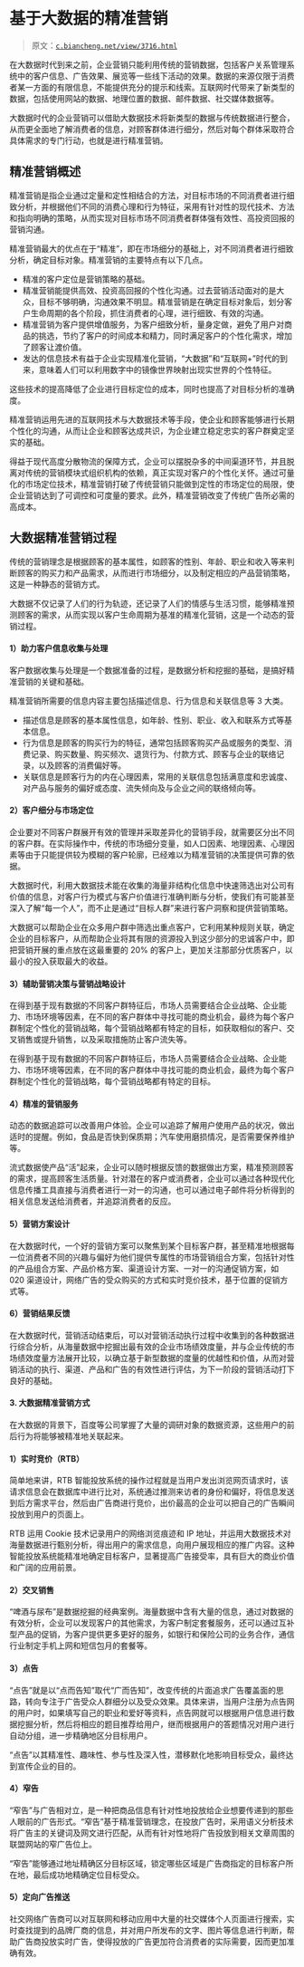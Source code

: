 # 基于大数据的精准营销

> 原文：[`c.biancheng.net/view/3716.html`](http://c.biancheng.net/view/3716.html)

在大数据时代到来之前，企业营销只能利用传统的营销数据，包括客户关系管理系统中的客户信息、广告效果、展览等一些线下活动的效果。数据的来源仅限于消费者某一方面的有限信息，不能提供充分的提示和线索。互联网时代带来了新类型的数据，包括使用网站的数据、地理位置的数据、邮件数据、社交媒体数据等。

大数据时代的企业营销可以借助大数据技术将新类型的数据与传统数据进行整合，从而更全面地了解消费者的信息，对顾客群体进行细分，然后对每个群体采取符合具体需求的专门行动，也就是进行精准营销。

## 精准营销概述

精准营销是指企业通过定量和定性相结合的方法，对目标市场的不同消费者进行细致分析，并根据他们不同的消费心理和行为特征，采用有针对性的现代技术、方法和指向明确的策略，从而实现对目标市场不同消费者群体强有效性、高投资回报的营销沟通。

精准营销最大的优点在于“精准”，即在市场细分的基础上，对不同消费者进行细致分析，确定目标对象。精准营销的主要特点有以下几点。

*   精准的客户定位是营销策略的基础。
*   精准营销能提供高效、投资高回报的个性化沟通。过去营销活动面对的是大众，目标不够明确，沟通效果不明显。精准营销是在确定目标对象后，划分客户生命周期的各个阶段，抓住消费者的心理，进行细致、有效的沟通。
*   精准营销为客户提供增值服务，为客户细致分析，量身定做，避免了用户对商品的挑选，节约了客户的时间成本和精力，同时满足客户的个性化需求，增加了顾客让渡价值。
*   发达的信息技术有益于企业实现精准化营销，“大数据”和“互联网+”时代的到来，意味着人们可以利用数字中的镜像世界映射出现实世界的个性特征。

这些技术的提高降低了企业进行目标定位的成本，同时也提高了对目标分析的准确度。

精准营销运用先进的互联网技术与大数据技术等手段，使企业和顾客能够进行长期个性化的沟通，从而让企业和顾客达成共识，为企业建立稳定忠实的客户群奠定坚实的基础。

得益于现代高度分散物流的保障方式，企业可以摆脱杂多的中间渠道环节，并且脱离对传统的营销模块式组织机构的依赖，真正实现对客户的个性化关怀。通过可量化的市场定位技术，精准营销打破了传统营销只能做到定性的市场定位的局限，使企业营销达到了可调控和可度量的要求。此外，精准营销改变了传统广告所必需的高成本。

## 大数据精准营销过程

传统的营销理念是根据顾客的基本属性，如顾客的性别、年龄、职业和收入等来判断顾客的购买力和产品需求，从而进行市场细分，以及制定相应的产品营销策略，这是一种静态的营销方式。

大数据不仅记录了人们的行为轨迹，还记录了人们的情感与生活习惯，能够精准预测顾客的需求，从而实现以客户生命周期为基准的精准化营销，这是一个动态的营销过程。

#### 1）助力客户信息收集与处理

客户数据收集与处理是一个数据准备的过程，是数据分析和挖掘的基础，是搞好精准营销的关键和基础。

精准营销所需要的信息内容主要包括描述信息、行为信息和关联信息等 3 大类。

*   描述信息是顾客的基本属性信息，如年龄、性别、职业、收入和联系方式等基本信息。
*   行为信息是顾客的购买行为的特征，通常包括顾客购买产品或服务的类型、消费记录、购买数量、购买频次、退货行为、付款方式、顾客与企业的联络记录，以及顾客的消费偏好等。
*   关联信息是顾客行为的内在心理因素，常用的关联信息包括满意度和忠诚度、对产品与服务的偏好或态度、流失倾向及与企业之间的联络倾向等。

#### 2）客户细分与市场定位

企业要对不同客户群展开有效的管理并采取差异化的营销手段，就需要区分出不同的客户群。在实际操作中，传统的市场细分变量，如人口因素、地理因素、心理因素等由于只能提供较为模糊的客户轮廓，已经难以为精准营销的决策提供可靠的依据。

大数据时代，利用大数据技术能在收集的海量非结构化信息中快速筛选出对公司有价值的信息，对客户行为模式与客户价值进行准确判断与分析，使我们有可能甚至深入了解“每一个人”，而不止是通过“目标人群”来进行客户洞察和提供营销策略。

大数据可以帮助企业在众多用户群中筛选出重点客户，它利用某种规则关联，确定企业的目标客户，从而帮助企业将其有限的资源投入到这少部分的忠诚客户中，即把营销开展的重点放在这最重要的 20% 的客户上，更加关注那部分优质客户，以最小的投入获取最大的收益。

#### 3）辅助营销决策与营销战略设计

在得到基于现有数据的不同客户群特征后，市场人员需要结合企业战略、企业能力、市场环境等因素，在不同的客户群体中寻找可能的商业机会，最终为每个客户群制定个性化的营销战略，每个营销战略都有特定的目标，如获取相似的客户、交叉销售或提升销售，以及采取措施防止客户流失等。

在得到基于现有数据的不同客户群特征后，市场人员需要结合企业战略、企业能力、市场环境等因素，在不同的客户群体中寻找可能的商业机会，最终为每个客户群制定个性化的营销战略，每个营销战略都有特定的目标。

#### 4）精准的营销服务

动态的数据追踪可以改善用户体验。企业可以追踪了解用户使用产品的状况，做出适时的提醒。例如，食品是否快到保质期；汽车使用磨损情况，是否需要保养维护等。

流式数据使产品“活”起来，企业可以随时根据反馈的数据做出方案，精准预测顾客的需求，提高顾客生活质量。针对潜在的客户或消费者，企业可以通过各种现代化信息传播工具直接与消费者进行一对一的沟通，也可以通过电子邮件将分析得到的相关信息发送给消费者，并追踪消费者的反应。

#### 5）营销方案设计

在大数据时代，一个好的营销方案可以聚焦到某个目标客户群，甚至精准地根据每一位消费者不同的兴趣与偏好为他们提供专属性的市场营销组合方案，包括针对性的产品组合方案、产品价格方案、渠道设计方案、一对一的沟通促销方案，如 020 渠道设计，网络广告的受众购买的方式和实时竞价技术，基于位置的促销方式等。

#### 6）营销结果反馈

在大数据时代，营销活动结束后，可以对营销活动执行过程中收集到的各种数据进行综合分析，从海量数据中挖掘出最有效的企业市场绩效度量，并与企业传统的市场绩效度量方法展开比较，以确立基于新型数据的度量的优越性和价值，从而对营销活动的执行、渠道、产品和广告的有效性进行评估，为下一阶段的营销活动打下良好的基础。

#### 3\. 大数据精准营销方式

在大数据的背景下，百度等公司掌握了大量的调研对象的数据资源，这些用户的前后行为将能够被精准地关联起来。

#### 1）实时竞价（RTB）

简单地来讲，RTB 智能投放系统的操作过程就是当用户发出浏览网页请求时，该请求信息会在数据库中进行比对，系统通过推测来访者的身份和偏好，将信息发送到后方需求平台，然后由广告商进行竞价，出价最高的企业可以把自己的广告瞬间投放到用户的页面上。

RTB 运用 Cookie 技术记录用户的网络浏览痕迹和 IP 地址，并运用大数据技术对海量数据进行甄别分析，得出用户的需求信息，向用户展现相应的推广内容。这种智能投放系统能精准地确定目标客户，显著提高广告接受率，具有巨大的商业价值和广阔的应用前景。

#### 2）交叉销售

“啤酒与尿布”是数据挖掘的经典案例。海量数据中含有大量的信息，通过对数据的有效分析，企业可以发现客户的其他需求，为客户制定套餐服务，还可以通过互补型产品的促销，为客户提供更多更好的服务，如银行和保险公司的业务合作，通信行业制定手机上网和短信包月的套餐等。

#### 3）点告

“点告”就是以“点而告知”取代“广而告知”，改变传统的片面追求广告覆盖面的思路，转向专注于广告受众人群细分以及受众效果。具体来讲，当用户注册为点告网的用户时，如果填写自己的职业和爱好等资料，点告网就可以根据用户信息进行数据挖掘分析，然后将相应的题目推荐给用户，继而根据用户的答题情况对用户进行自动分组，进一步精确地区分目标用户。

“点告”以其精准性、趣味性、参与性及深入性，潜移默化地影响目标受众，最终达到宣传企业的目的。

#### 4）窄告

“窄告”与广告相对立，是一种把商品信息有针对性地投放给企业想要传递到的那些人眼前的广告形式。“窄告”基于精准营销理念，在投放广告时，采用语义分析技术将广告主的关键词及网文进行匹配，从而有针对性地将广告投放到相关文章周围的联盟网站的窄广告位上。

“窄告”能够通过地址精确区分目标区域，锁定哪些区域是广告商指定的目标客户所在地，最后成功地精确定位目标受众。

#### 5）定向广告推送

社交网络广告商可以对互联网和移动应用中大量的社交媒体个人页面进行搜索，实时查找提到的品牌厂商的信息，并对用户所发布的文字、图片等信息进行判断，帮助广告商投放实时广告，使得投放的广告更加符合消费者的实际需要，因而更加准确有效。